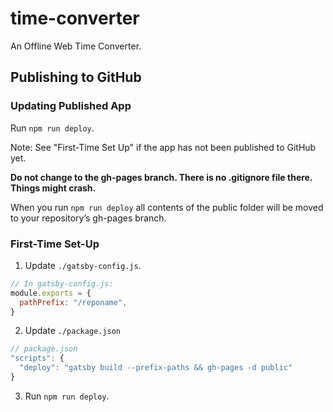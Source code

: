 # time-converter

An Offline Web Time Converter.

## Publishing to GitHub

### Updating Published App

Run `npm run deploy`.

Note: See "First-Time Set Up" if the app has not been published to GitHub yet. 

**Do not change to the gh-pages branch. There is no .gitignore file there.
Things might crash.**

When you run `npm run deploy` all contents of the public folder will be moved to
your repository’s gh-pages branch.

### First-Time Set-Up

1. Update `./gatsby-config.js`.
```js
// In gatsby-config.js:
module.exports = {
  pathPrefix: "/reponame",
}
```

2. Update `./package.json`
```js
// package.json
"scripts": {
  "deploy": "gatsby build --prefix-paths && gh-pages -d public"
}
```

3. Run `npm run deploy`.


